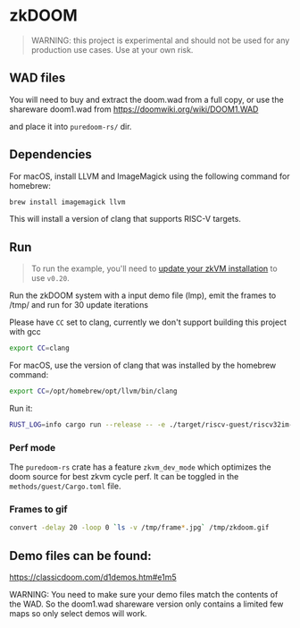 # zkDOOM

> WARNING: this project is experimental and should not be used for any production use cases. Use at your own risk.

## WAD files

You will need to buy and extract the doom.wad from a full copy, or use the shareware doom1.wad from https://doomwiki.org/wiki/DOOM1.WAD

and place it into `puredoom-rs/` dir.

## Dependencies

For macOS, install LLVM and ImageMagick using the following command for homebrew:

```bash
brew install imagemagick llvm
```

This will install a version of clang that supports RISC-V targets.

## Run

> To run the example, you'll need to [update your zkVM installation] to use `v0.20`.

Run the zkDOOM system with a input demo file (lmp), emit the frames to /tmp/ and run for 30 update iterations

Please have `CC` set to clang, currently we don't support building this project with gcc
```bash
export CC=clang
```

For macOS, use the version of clang that was installed by the homebrew command:
```bash
export CC=/opt/homebrew/opt/llvm/bin/clang
```

Run it:

```bash
RUST_LOG=info cargo run --release -- -e ./target/riscv-guest/riscv32im-risc0-zkvm-elf/release/doom -d ./e1m5sec.lmp -f /tmp -u 30
```

### Perf mode

The `puredoom-rs` crate has a feature `zkvm_dev_mode` which optimizes the doom source for best zkvm cycle perf. It can be toggled in the `methods/guest/Cargo.toml` file.

### Frames to gif

```bash
convert -delay 20 -loop 0 `ls -v /tmp/frame*.jpg` /tmp/zkdoom.gif
```

## Demo files can be found:

https://classicdoom.com/d1demos.htm#e1m5

WARNING: You need to make sure your demo files match the contents of the WAD. So the doom1.wad shareware version only contains a limited few maps so only select demos will work.

[update your zkVM installation]: https://dev.risczero.com/api/zkvm/install#install

